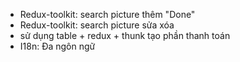- Redux-toolkit: search picture thêm "Done"
- Redux-toolkit: search picture sửa xóa
- sử dụng table + redux + thunk tạo phần thanh toán
- I18n: Đa ngôn ngữ 
